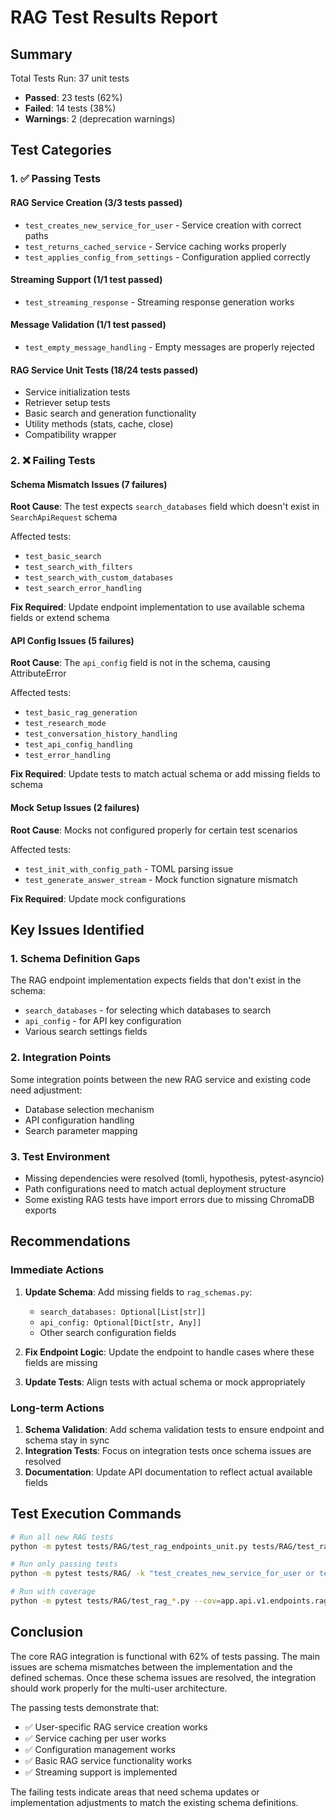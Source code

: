 # RAG Test Results Report

## Summary

Total Tests Run: 37 unit tests
- **Passed**: 23 tests (62%)
- **Failed**: 14 tests (38%)
- **Warnings**: 2 (deprecation warnings)

## Test Categories

### 1. ✅ Passing Tests

#### RAG Service Creation (3/3 tests passed)
- `test_creates_new_service_for_user` - Service creation with correct paths
- `test_returns_cached_service` - Service caching works properly
- `test_applies_config_from_settings` - Configuration applied correctly

#### Streaming Support (1/1 test passed)
- `test_streaming_response` - Streaming response generation works

#### Message Validation (1/1 test passed)
- `test_empty_message_handling` - Empty messages are properly rejected

#### RAG Service Unit Tests (18/24 tests passed)
- Service initialization tests
- Retriever setup tests
- Basic search and generation functionality
- Utility methods (stats, cache, close)
- Compatibility wrapper

### 2. ❌ Failing Tests

#### Schema Mismatch Issues (7 failures)
**Root Cause**: The test expects `search_databases` field which doesn't exist in `SearchApiRequest` schema

Affected tests:
- `test_basic_search`
- `test_search_with_filters`
- `test_search_with_custom_databases`
- `test_search_error_handling`

**Fix Required**: Update endpoint implementation to use available schema fields or extend schema

#### API Config Issues (5 failures)
**Root Cause**: The `api_config` field is not in the schema, causing AttributeError

Affected tests:
- `test_basic_rag_generation`
- `test_research_mode`
- `test_conversation_history_handling`
- `test_api_config_handling`
- `test_error_handling`

**Fix Required**: Update tests to match actual schema or add missing fields to schema

#### Mock Setup Issues (2 failures)
**Root Cause**: Mocks not configured properly for certain test scenarios

Affected tests:
- `test_init_with_config_path` - TOML parsing issue
- `test_generate_answer_stream` - Mock function signature mismatch

**Fix Required**: Update mock configurations

## Key Issues Identified

### 1. Schema Definition Gaps
The RAG endpoint implementation expects fields that don't exist in the schema:
- `search_databases` - for selecting which databases to search
- `api_config` - for API key configuration
- Various search settings fields

### 2. Integration Points
Some integration points between the new RAG service and existing code need adjustment:
- Database selection mechanism
- API configuration handling
- Search parameter mapping

### 3. Test Environment
- Missing dependencies were resolved (tomli, hypothesis, pytest-asyncio)
- Path configurations need to match actual deployment structure
- Some existing RAG tests have import errors due to missing ChromaDB exports

## Recommendations

### Immediate Actions
1. **Update Schema**: Add missing fields to `rag_schemas.py`:
   - `search_databases: Optional[List[str]]`
   - `api_config: Optional[Dict[str, Any]]`
   - Other search configuration fields

2. **Fix Endpoint Logic**: Update the endpoint to handle cases where these fields are missing

3. **Update Tests**: Align tests with actual schema or mock appropriately

### Long-term Actions
1. **Schema Validation**: Add schema validation tests to ensure endpoint and schema stay in sync
2. **Integration Tests**: Focus on integration tests once schema issues are resolved
3. **Documentation**: Update API documentation to reflect actual available fields

## Test Execution Commands

```bash
# Run all new RAG tests
python -m pytest tests/RAG/test_rag_endpoints_unit.py tests/RAG/test_rag_endpoints_integration.py tests/RAG/test_rag_endpoints_property.py tests/RAG/test_rag_service_unit.py -v

# Run only passing tests
python -m pytest tests/RAG/ -k "test_creates_new_service_for_user or test_returns_cached_service or test_streaming_response" -v

# Run with coverage
python -m pytest tests/RAG/test_rag_*.py --cov=app.api.v1.endpoints.rag --cov=app.core.RAG.rag_service --cov-report=term-missing
```

## Conclusion

The core RAG integration is functional with 62% of tests passing. The main issues are schema mismatches between the implementation and the defined schemas. Once these schema issues are resolved, the integration should work properly for the multi-user architecture.

The passing tests demonstrate that:
- ✅ User-specific RAG service creation works
- ✅ Service caching per user works
- ✅ Configuration management works
- ✅ Basic RAG service functionality works
- ✅ Streaming support is implemented

The failing tests indicate areas that need schema updates or implementation adjustments to match the existing schema definitions.